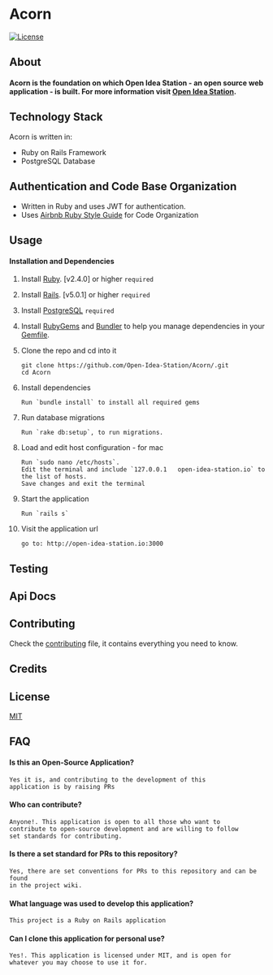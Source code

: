 # Acorn

[![License](http://img.shields.io/badge/license-MIT-blue.svg?style=flat-square)](http://opensource.org/licenses/MIT)

## About
#### Acorn is the foundation on which Open Idea Station - an open source web application - is built. For more information visit [Open Idea Station](https://open-idea-station.io).

## Technology Stack
Acorn is written in:
  - Ruby on Rails Framework
  - PostgreSQL Database

## Authentication and Code Base Organization
  - Written in Ruby and uses JWT for authentication.  
  - Uses [Airbnb Ruby Style Guide](https://github.com/airbnb/ruby) for Code Organization

## Usage

#### Installation and Dependencies

1. Install [Ruby](https://www.ruby-lang.org). [v2.4.0] or higher `required`

2. Install [Rails](http://rubyonrails.org/). [v5.0.1] or higher `required`

3. Install [PostgreSQL](https://www.postgresql.org/download/) `required`

4. Install [RubyGems](https://rubygems.org/) and [Bundler](http://bundler.io/) to help you manage dependencies in your [Gemfile](Gemfile).

5. Clone the repo and cd into it

    ```
    git clone https://github.com/Open-Idea-Station/Acorn/.git
    cd Acorn
    ```

6. Install dependencies

    ```
    Run `bundle install` to install all required gems
    ```

7. Run database migrations

    ```
    Run `rake db:setup`, to run migrations.
    ```

8. Load and edit host configuration - for mac

    ```
    Run `sudo nano /etc/hosts`. 
    Edit the terminal and include `127.0.0.1   open-idea-station.io` to the list of hosts.
    Save changes and exit the terminal
    ```

8. Start the application

    ```
    Run `rails s`
    ```

8. Visit the application url

    ```
    go to: http://open-idea-station.io:3000
    ```
## Testing

## Api Docs

## Contributing
Check the [contributing](contributing.md) file, it contains everything you need to know.

## Credits

## License
[MIT](https://github.com/Open-Idea-Station/Acorn/blob/develop/LICENSE)

## FAQ
#### Is this an Open-Source Application?


    Yes it is, and contributing to the development of this
    application is by raising PRs
    

#### Who can contribute?

    Anyone!. This application is open to all those who want to
    contribute to open-source development and are willing to follow
    set standards for contributing.
    
#### Is there a set standard for PRs to this repository?

    Yes, there are set conventions for PRs to this repository and can be found
    in the project wiki.
    
#### What language was used to develop this application?

    This project is a Ruby on Rails application
    
#### Can I clone this application for personal use?

    Yes!. This application is licensed under MIT, and is open for
    whatever you may choose to use it for.
    
